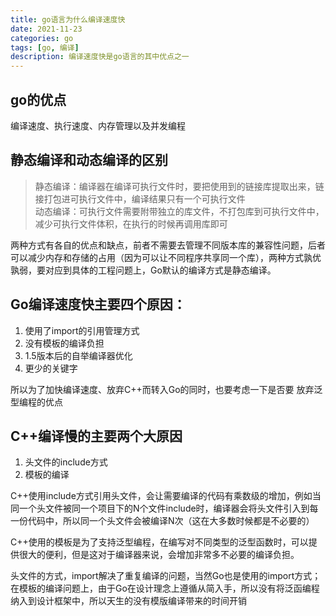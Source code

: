 ```yaml
---
title: go语言为什么编译速度快
date: 2021-11-23
categories: go
tags: [go, 编译]
description: 编译速度快是go语言的其中优点之一
---
```


## go的优点
编译速度、执行速度、内存管理以及并发编程

## 静态编译和动态编译的区别
> 静态编译：编译器在编译可执行文件时，要把使用到的链接库提取出来，链接打包进可执行文件中，编译结果只有一个可执行文件  
> 动态编译：可执行文件需要附带独立的库文件，不打包库到可执行文件中，减少可执行文件体积，在执行的时候再调用库即可  

两种方式有各自的优点和缺点，前者不需要去管理不同版本库的兼容性问题，后者可以减少内存和存储的占用（因为可以让不同程序共享同一个库），两种方式孰优孰弱，要对应到具体的工程问题上，Go默认的编译方式是静态编译。

## Go编译速度快主要四个原因：
1. 使用了import的引用管理方式 
2. 没有模板的编译负担
3. 1.5版本后的自举编译器优化 
4. 更少的关键字

所以为了加快编译速度、放弃C++而转入Go的同时，也要考虑一下是否要 放弃泛型编程的优点

## C++编译慢的主要两个大原因
1. 头文件的include方式
2. 模板的编译

C++使用include方式引用头文件，会让需要编译的代码有乘数级的增加，例如当同一个头文件被同一个项目下的N个文件include时，编译器会将头文件引入到每一份代码中，所以同一个头文件会被编译N次（这在大多数时候都是不必要的）

C++使用的模板是为了支持泛型编程，在编写对不同类型的泛型函数时，可以提供很大的便利，但是这对于编译器来说，会增加非常多不必要的编译负担。

头文件的方式，import解决了重复编译的问题，当然Go也是使用的import方式；在模板的编译问题上，由于Go在设计理念上遵循从简入手，所以没有将泛函编程纳入到设计框架中，所以天生的没有模版编译带来的时间开销